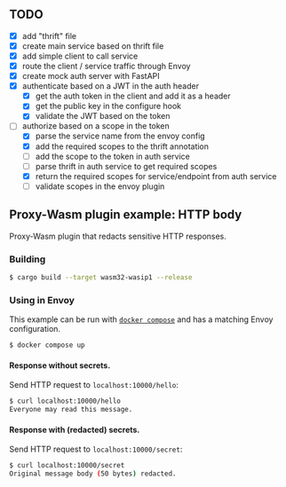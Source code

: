 ## TODO

- [x] add "thrift" file
- [x] create main service based on thrift file
- [x] add simple client to call service
- [x] route the client / service traffic through Envoy
- [x] create mock auth server with FastAPI
- [x] authenticate based on a JWT in the auth header
  - [x] get the auth token in the client and add it as a header
  - [x] get the public key in the configure hook 
  - [x] validate the JWT based on the token 
- [ ] authorize based on a scope in the token
  - [x] parse the service name from the envoy config
  - [x] add the required scopes to the thrift annotation
  - [ ] add the scope to the token in auth service
  - [ ] parse thrift in auth service to get required scopes
  - [x] return the required scopes for service/endpoint from auth service
  - [ ] validate scopes in the envoy plugin

## Proxy-Wasm plugin example: HTTP body

Proxy-Wasm plugin that redacts sensitive HTTP responses.

### Building

```sh
$ cargo build --target wasm32-wasip1 --release
```

### Using in Envoy

This example can be run with [`docker compose`](https://docs.docker.com/compose/install/)
and has a matching Envoy configuration.

```sh
$ docker compose up
```

#### Response without secrets.

Send HTTP request to `localhost:10000/hello`:

```sh
$ curl localhost:10000/hello
Everyone may read this message.
```

#### Response with (redacted) secrets.

Send HTTP request to `localhost:10000/secret`:

```sh
$ curl localhost:10000/secret
Original message body (50 bytes) redacted.
```
